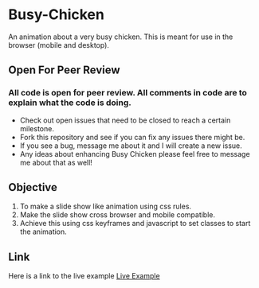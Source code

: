 # Busy-Chicken
An animation about a very busy chicken. This is meant for use in the browser (mobile and desktop).

## Open For Peer Review
<h3>All code is open for peer review. All comments in code are to explain what the code is doing.</h3>

* Check out open issues that need to be closed to reach a certain milestone.
* Fork this repository and see if you can fix any issues there might be.
* If you see a bug, message me about it and I will create a new issue.
* Any ideas about enhancing Busy Chicken please feel free to message me about that as well!

## Objective
1. To make a slide show like animation using css rules.
2. Make the slide show cross browser and mobile compatible.
3. Achieve this using css keyframes and javascript to set classes to start the animation.

## Link
Here is a link to the live example
[Live Example](https://amcnulty.github.io/Busy-Chicken/ "A video about a very busy chicken!")